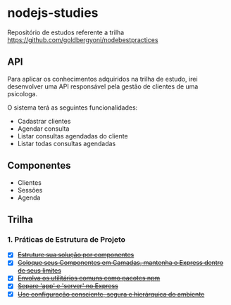 # nodejs-studies

Repositório de estudos referente a trilha https://github.com/goldbergyoni/nodebestpractices

## API

Para aplicar os conhecimentos adquiridos na trilha de estudo, irei desenvolver uma API responsável pela gestão de clientes de uma psicologa.

O sistema terá as seguintes funcionalidades:
- Cadastrar clientes
- Agendar consulta
- Listar consultas agendadas do cliente
- Listar todas consultas agendadas


## Componentes

- Clientes
- Sessões
- Agenda


## Trilha

### 1. Práticas de Estrutura de Projeto

- [x]  [~~Estruture sua solução por componentes~~](https://github.com/goldbergyoni/nodebestpractices/blob/master/sections/projectstructre/breakintcomponents.brazilian-portuguese.md)
- [x]  [~~Coloque seus Componentes em Camadas, mantenha o Express dentro de seus limites~~](https://github.com/goldbergyoni/nodebestpractices/blob/master/sections/projectstructre/createlayers.brazilian-portuguese.md)
- [x]  [~~Envolva os utilitários comuns como pacotes npm~~](https://github.com/goldbergyoni/nodebestpractices/blob/master/sections/projectstructre/wraputilities.brazilian-portuguese.md)
- [x]  [~~Separe 'app' e 'server' no Express~~](https://github.com/goldbergyoni/nodebestpractices/blob/master/sections/projectstructre/separateexpress.brazilian-portuguese.md)
- [x]  [~~Use configuração consciente, segura e hierárquica do ambiente~~](https://github.com/goldbergyoni/nodebestpractices/blob/master/sections/projectstructre/configguide.brazilian-portuguese.md)
